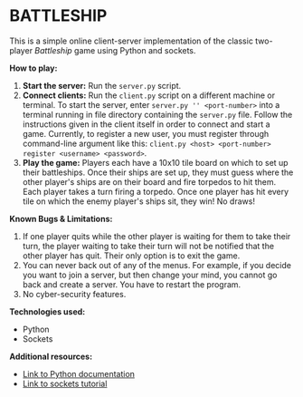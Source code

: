 # BATTLESHIP

This is a simple online client-server implementation of the classic two-player <em>Battleship</em> game using Python and sockets.

**How to play:**
1. **Start the server:** Run the `server.py` script.
2. **Connect clients:** Run the `client.py` script on a different machine or terminal. To start the server, enter `server.py '' <port-number>` into a terminal running in file directory containing the `server.py` file. Follow the instructions given in the client itself in order to connect and start a game. Currently, to register a new user, you must register through command-line argument like this: `client.py <host> <port-number> register <username> <password>`.
3. **Play the game:** Players each have a 10x10 tile board on which to set up their battleships. Once their ships are set up, they must guess where the other player's ships are on their board and fire torpedos to hit them. Each player takes a turn firing a torpedo. Once one player has hit every tile on which the enemy player's ships sit, they win! No draws!

**Known Bugs & Limitations:**
1. If one player quits while the other player is waiting for them to take their turn, the player waiting to take their turn will not be notified that the other player has quit. Their only option is to exit the game.
2. You can never back out of any of the menus. For example, if you decide you want to join a server, but then change your mind, you cannot go back and create a server. You have to restart the program.
3. No cyber-security features.

**Technologies used:**
* Python
* Sockets

**Additional resources:**
* [Link to Python documentation](https://docs.python.org/3/)
* [Link to sockets tutorial](https://nbviewer.org/url/www.cs.colostate.edu/~cs457/lab/CS457_Lab01_TCPSocketIntro.ipynb)
    
